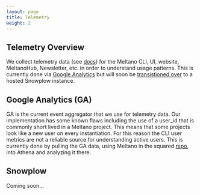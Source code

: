 ```yaml
---
layout: page
title: Telemetry
weight: 2
---
```


## Telemetry Overview

We collect telemetry data (see [docs](https://meltano.com/docs/settings.html#send-anonymous-usage-stats)) for the Meltano CLI, UI, website, MeltanoHub, Newsletter, etc. in order to understand usage patterns.
This is currently done via [Google Analytics](https://analytics.google.com/analytics/web/#) but will soon be [transistioned over](https://gitlab.com/groups/meltano/-/epics/122) to a hosted Snowplow instance.

## Google Analytics (GA)

GA is the current event aggregator that we use for telemetry data.
Our implementation has some known flaws including the use of a user_id that is commonly short lived in a Meltano project.
This means that some projects look like a new user on every instantiation.
For this reason the CLI user metrics are not a reliable source for understanding active users.
This is currently done by pulling the GA data, using Meltano in the squared [repo](https://gitlab.com/meltano/squared), into Athena and analyzing it there. 

## Snowplow

Coming soon...
